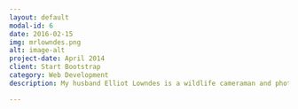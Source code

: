 ```yaml
---
layout: default
modal-id: 6
date: 2016-02-15
img: mrlowndes.png
alt: image-alt
project-date: April 2014
client: Start Bootstrap
category: Web Development
description: My husband Elliot Lowndes is a wildlife cameraman and photographer; check out his work at <a href="http://mrlowndes.com">mrlowndes.com</a>! When we are off on adventures together, I practice my skills as an amateur grip, porter, and voice-activated light stand. And I take photos of him taking photos.

---
```

